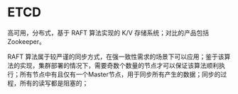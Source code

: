 # ETCD

高可用，分布式，基于 RAFT 算法实现的 K/V 存储系统；对比的产品包括 Zookeeper。

RAFT 算法属于较严谨的同步方式，在强一致性需求的场景下可以应用；鉴于该算法的实现，集群部署的情况下，需要奇数个数量的节点才可以保证该算法顺利执行；所有节点中有且仅有一个Master节点，用于同步所有产生的数据；同步的过程，所有的读写都是阻塞的；